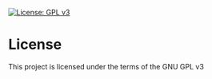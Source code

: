 [![License: GPL v3](https://img.shields.io/badge/License-GPLv3-green.svg)](https://www.gnu.org/licenses/gpl-3.0)
# License
This project is licensed under the terms of the GNU GPL v3